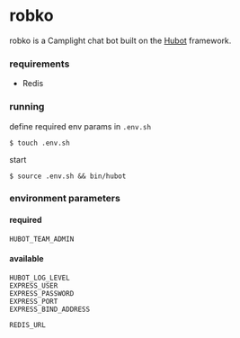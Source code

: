# robko

robko is a Camplight chat bot built on the [Hubot][hubot] framework.

[hubot]: http://hubot.github.com

### requirements

* Redis

### running

define required env params in `.env.sh`

    $ touch .env.sh

start

    $ source .env.sh && bin/hubot

### environment parameters

#### required

    HUBOT_TEAM_ADMIN

#### available

    HUBOT_LOG_LEVEL
    EXPRESS_USER
    EXPRESS_PASSWORD
    EXPRESS_PORT
    EXPRESS_BIND_ADDRESS

    REDIS_URL
